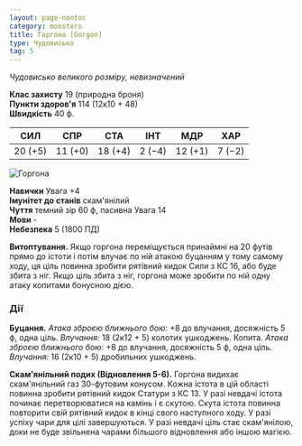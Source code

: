 ```yaml
---
layout: page-nontoc
category: monsters
title: Горгона [Gorgon]
type: Чудовисько
tag: 5
---
```


_Чудовисько великого розміру, невизначений_

**Клас захисту** 19 (природна броня)    
**Пункти здоров'я** 114 (12к10 + 48)    
**Швидкість** 40 ф.

| СИЛ     | СПР     | СТА     | ІНТ    | МДР     | ХАР    |
| ------- | ------- | ------- | ------ | ------- | ------ |
| 20 (+5) | 11 (+0) | 18 (+4) | 2 (−4) | 12 (+1) | 7 (−2) |

![Горгона](https://www.dndbeyond.com/avatars/thumbnails/30784/711/1000/1000/638062051514524448.png)

**Навички** Увага +4    
**Імунітет до станів** скам'янілий    
**Чуття** темний зір 60 ф, пасивна Увага 14    
**Мови** -    
**Небезпека** 5 (1800 ПД)

**Витоптування.** Якщо горгона переміщується принаймні на 20 футів прямо до істоти і потім влучає по ній атакою буцанням у тому самому ходу, ця ціль повинна зробити рятівний кидок Сили з КС 16, або буде збита з ніг. Якщо ціль збита з ніг, горгона може зробити по ній одну атаку копитами бонусною дією.

### Дії
**Буцання.** _Атака зброєю ближнього бою:_ +8 до влучання, досяжність 5 ф, одна ціль. _Влучання:_ 18 (2к12 + 5) колотих ушкоджень. Копита. _Атака зброєю ближнього бою:_ +8 до влучання, досяжність 5 ф, одна ціль. _Влучання:_ 16 (2к10 + 5) дробильних ушкоджень.    

**Скам'янільний подих (Відновлення 5-6).** Горгона видихає скам'янільний газ 30-футовим конусом. Кожна істота в цій області повинна зробити рятівний кидок Статури з КС 13. У разі невдачі істота починає перетворюватися на камінь і є скутою. Скута істота повинна повторити свій рятівний кидок в кінці свого наступного ходу. У разі успіху чари для цілі завершуються. У разі невдачі ціль стає скам'янілою, доки не буде звільнена чарами більшого відновлення або іншою магією.

